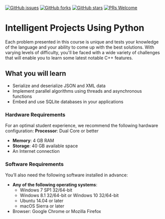 [![GitHub issues](https://img.shields.io/github/issues/TrainingByPackt/Intelligent-Projects-Using-Python-eLearning.svg)](https://github.com/TrainingByPackt/Intelligent-Projects-Using-Python-eLearning/issues)
[![GitHub forks](https://img.shields.io/github/forks/TrainingByPackt/Intelligent-Projects-Using-Python-eLearning.svg)](https://github.com/TrainingByPackt/Intelligent-Projects-Using-Python-eLearning/network)
[![GitHub stars](https://img.shields.io/github/stars/TrainingByPackt/Intelligent-Projects-Using-Python-eLearning.svg)](https://github.com/TrainingByPackt/Intelligent-Projects-Using-Python-eLearning/stargazers)
[![PRs Welcome](https://img.shields.io/badge/PRs-welcome-brightgreen.svg)](https://github.com/TrainingByPackt/Intelligent-Projects-Using-Python-eLearning/pulls)

# Intelligent Projects Using Python
Each problem presented in this course is unique and tests your knowledge of the language and your ability to come up with the best solutions. With varying levels of difficulty, you'll be faced with a wide variety of challenges that will enable you to learn some latest notable C++ features.

## What you will learn
* Serialize and deserialize JSON and XML data
* Implement parallel algorithms using threads and asynchronous functions
* Embed and use SQLite databases in your applications

### Hardware Requirements
For an optimal student experience, we recommend the following hardware configuration:
**Processor**: Dual Core or better
* **Memory**: 4 GB RAM
* **Storage**: 40 GB available space
* An Internet connection

### Software Requirements
You’ll also need the following software installed in advance:
* **Any of the following operating systems**: 
  * Windows 7 SP1 32/64-bit 
  * Windows 8.1 32/64-bit or Windows 10 32/64-bit
  * Ubuntu 14.04 or later
  * macOS Sierra or later
* Browser: Google Chrome or Mozilla Firefox
